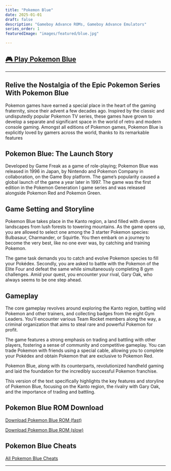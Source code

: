 ```yaml
---
title: "Pokemon Blue"
date: 2025-01-01
draft: false
description: "Gameboy Advance ROMs, Gameboy Advance Emulators"
series_order: 1
featuredImage: "images/featured/blue.jpg"

---
```

## [🎮 Play Pokemon Blue](https://arcadespot.com/game/pokemon-blue/)
----------------


## Relive the Nostalgia of the Epic Pokemon Series With Pokemon Blue

Pokemon games have earned a special place in the heart of the gaming fraternity, since their advent a few decades ago. Inspired by the classic and undisputedly popular Pokemon TV series, these games have grown to develop a separate and significant space in the world of retro and modern console gaming. Amongst all editions of Pokemon games, Pokemon Blue is explicitly loved by gamers across the world, thanks to its remarkable features

## Pokemon Blue: The Launch Story

Developed by Game Freak as a game of role-playing; Pokemon Blue was released in 1996 in Japan, by Nintendo and Pokemon Company in collaboration, on the Game Boy platform. The game’s popularity caused a global launch of the game a year later in 1997. The game was the first edition in the Pokemon Generation I game series and was released alongside Pokemon Red and Pokemon Green.

## Game Setting and Storyline

Pokemon Blue takes place in the Kanto region, a land filled with diverse landscapes from lush forests to towering mountains. As the game opens up, you are allowed to select one among the 3 starter Pokemon species: Bulbasaur, Charmander, or Squirtle. You then embark on a journey to become the very best, like no one ever was, by catching and training Pokemon.

The game task demands you to catch and evolve Pokemon species to fill your Pokédex. Secondly, you are asked to battle with the Pokemon of the Elite Four and defeat the same while simultaneously completing 8 gym challenges. Amid your quest, you encounter your rival, Gary Oak, who always seems to be one step ahead.

## Gameplay

The core gameplay revolves around exploring the Kanto region, battling wild Pokemon and other trainers, and collecting badges from the eight Gym Leaders. You'll encounter various Team Rocket members along the way, a criminal organization that aims to steal rare and powerful Pokemon for profit.

The game features a strong emphasis on trading and battling with other players, fostering a sense of community and competitive gameplay. You can trade Pokemon with friends using a special cable, allowing you to complete your Pokédex and obtain Pokemon that are exclusive to Pokemon Red.

Pokemon Blue, along with its counterparts, revolutionized handheld gaming and laid the foundation for the incredibly successful Pokemon franchise.

This version of the text specifically highlights the key features and storyline of Pokemon Blue, focusing on the Kanto region, the rivalry with Gary Oak, and the importance of trading and battling.

## Pokemon Blue ROM Download

[Download Pokemon Blue ROM (fast)](https://www.romspedia.com/roms/gameboy-advance/pokemon-red-and-blue/download?speed=fast/)

[Download Pokemon Blue ROM (slow)](https://www.romspedia.com/roms/gameboy-advance/pokemon-red-and-blue/download/)

## Pokemon Blue Cheats

[All Pokemon Blue Cheats](https://www.pokemoncoders.com/pokemon-blue-cheats/) 


---